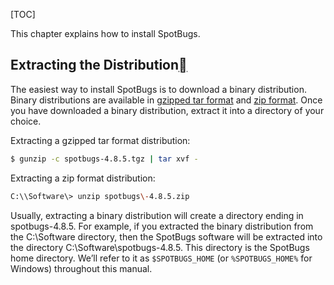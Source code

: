 [TOC]

This chapter explains how to install SpotBugs.

Extracting the Distribution[](#extracting-the-distribution "Link to this heading")
-----------------------------------------------------------------------------------

The easiest way to install SpotBugs is to download a binary distribution. Binary distributions are available in [gzipped tar format](https://github.com/spotbugs/spotbugs/releases/download/4.8.5/spotbugs-4.8.5.tgz) and [zip format](https://github.com/spotbugs/spotbugs/releases/download/4.8.5/spotbugs-4.8.5.zip). Once you have downloaded a binary distribution, extract it into a directory of your choice.

Extracting a gzipped tar format distribution:

```bash
$ gunzip -c spotbugs-4.8.5.tgz | tar xvf -
```

Extracting a zip format distribution:

```bash
C:\\Software\> unzip spotbugs\-4.8.5.zip
```

Usually, extracting a binary distribution will create a directory ending in spotbugs-4.8.5. For example, if you extracted the binary distribution from the C:\\Software directory, then the SpotBugs software will be extracted into the directory C:\\Software\\spotbugs-4.8.5. This directory is the SpotBugs home directory. We’ll refer to it as `$SPOTBUGS_HOME` (or `%SPOTBUGS_HOME%` for Windows) throughout this manual.